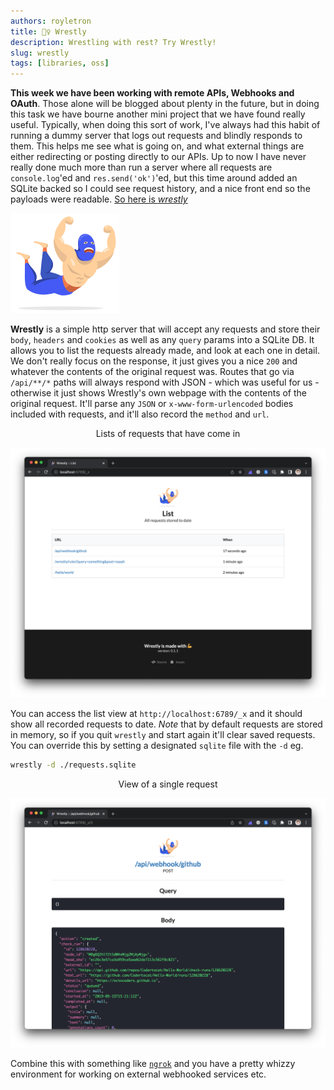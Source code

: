 ```yaml
---
authors: royletron
title: 🤼‍♀️ Wrestly
description: Wrestling with rest? Try Wrestly!
slug: wrestly
tags: [libraries, oss]
---
```


**This week we have been working with remote APIs, Webhooks and OAuth**. Those alone will be blogged about plenty in the future, but in doing this task we have bourne another mini project that we have found really useful. Typically, when doing this sort of work, I've always had this habit of running a dummy server that logs out requests and blindly responds to them. This helps me see what is going on, and what external things are either redirecting or posting directly to our APIs. Up to now I have never really done much more than run a server where all requests are `console.log`'ed and `res.send('ok')`'ed, but this time around added an SQLite backed so I could see request history, and a nice front end so the payloads were readable. [So here is _wrestly_](https://npmjs.com/wrestly)

<!--truncate-->

<div style={{"textAlign": "center"}}>

![Our Glorious Mascot](/blog/wrestly/logo.svg)

</div>

**Wrestly** is a simple http server that will accept any requests and store their `body`, `headers` and `cookies` as well as any `query` params into a SQLite DB. It allows you to list the requests already made, and look at each one in detail. We don't really focus on the response, it just gives you a nice `200` and whatever the contents of the original request was. Routes that go via `/api/**/*` paths will always respond with JSON - which was useful for us - otherwise it just shows Wrestly's own webpage with the contents of the original request. It'll parse any `JSON` or `x-www-form-urlencoded` bodies included with requests, and it'll also record the `method` and `url`.

<figcaption align="center">Lists of requests that have come in</figcaption>

![Listing](/blog/wrestly/listing.png)

You can access the list view at `http://localhost:6789/_x` and it should show all recorded requests to date. _Note_ that by default requests are stored in memory, so if you quit `wrestly` and start again it'll clear saved requests. You can override this by setting a designated `sqlite` file with the `-d` eg.

```bash
wrestly -d ./requests.sqlite
```

<figcaption align="center">View of a single request</figcaption>

![Request](/blog/wrestly/request.png)

Combine this with something like [`ngrok`](https://ngrok.com) and you have a pretty whizzy environment for working on external webhooked services etc.
